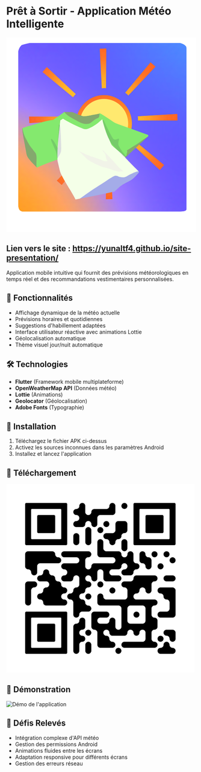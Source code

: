 # Prêt à Sortir - Application Météo Intelligente

![Bannière du projet](assets/favicon.png)

## Lien vers le site : https://yunaltf4.github.io/site-presentation/

Application mobile intuitive qui fournit des prévisions météorologiques en temps réel et des recommandations vestimentaires personnalisées.

## 🌟 Fonctionnalités
- Affichage dynamique de la météo actuelle
- Prévisions horaires et quotidiennes
- Suggestions d'habillement adaptées
- Interface utilisateur réactive avec animations Lottie
- Géolocalisation automatique
- Thème visuel jour/nuit automatique

## 🛠 Technologies
- **Flutter** (Framework mobile multiplateforme)
- **OpenWeatherMap API** (Données météo)
- **Lottie** (Animations)
- **Geolocator** (Géolocalisation)
- **Adobe Fonts** (Typographie)

## 🚀 Installation
1. Téléchargez le fichier APK ci-dessus
2. Activez les sources inconnues dans les paramètres Android
3. Installez et lancez l'application

## 📱 Téléchargement
[![Télécharger l'APK](assets/pres_a_sortir_qr.png)](https://www.mediafire.com/file/yitd097q7h59p4t/Pr%C3%AAt-%C3%A0-Sortir.apk/file)

## 🎥 Démonstration
![Démo de l'application](assets/demo.gif)

## 🧠 Défis Relevés
- Intégration complexe d'API météo
- Gestion des permissions Android
- Animations fluides entre les écrans
- Adaptation responsive pour différents écrans
- Gestion des erreurs réseau

